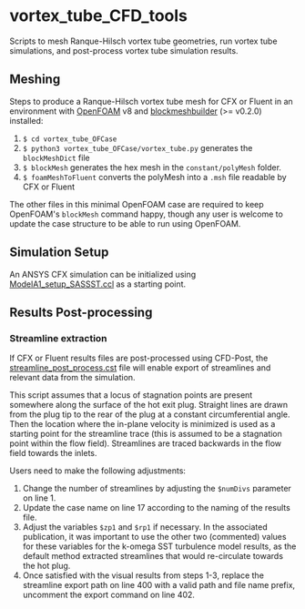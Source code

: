 # vortex_tube_CFD_tools
Scripts to mesh Ranque-Hilsch vortex tube geometries, run vortex tube simulations, and post-process vortex tube simulation results.

## Meshing
Steps to produce a Ranque-Hilsch vortex tube mesh for CFX or Fluent in an environment with [OpenFOAM](https://openfoam.org/) v8 and [blockmeshbuilder](https://github.com/NauticalMile64/blockmeshbuilder) (>= v0.2.0) installed:
1. `$ cd vortex_tube_OFCase`
2. `$ python3 vortex_tube_OFCase/vortex_tube.py` generates the `blockMeshDict` file
3. `$ blockMesh` generates the hex mesh in the `constant/polyMesh` folder.
4. `$ foamMeshToFluent` converts the polyMesh into a `.msh` file readable by CFX or Fluent 

The other files in this minimal OpenFOAM case are required to keep OpenFOAM's `blockMesh` command happy, though any user is welcome to update the case structure to be able to run using OpenFOAM.

## Simulation Setup
An ANSYS CFX simulation can be initialized using [ModelA1_setup_SASSST.ccl](ModelA1_setup_SASSST.ccl) as a starting point.

## Results Post-processing

### Streamline extraction
If CFX or Fluent results files are post-processed using CFD-Post, the [streamline_post_process.cst](streamline_post_process.cst) file will enable export of streamlines and relevant data from the simulation.

This script assumes that a locus of stagnation points are present somewhere along the surface of the hot exit plug. Straight lines are drawn from the plug tip to the rear of the plug at a constant circumferential angle. Then the location where the in-plane velocity is minimized is used as a starting point for the streamline trace (this is assumed to be a stagnation point within the flow field). Streamlines are traced backwards in the flow field towards the inlets.

Users need to make the following adjustments:

1. Change the number of streamlines by adjusting the `$numDivs` parameter on line 1.
2. Update the case name on line 17 according to the naming of the results file.
3. Adjust the variables `$zp1` and `$rp1` if necessary. In the associated publication, it was important to use the other two (commented) values for these variables for the k-omega SST turbulence model results, as the default method extracted streamlines that would re-circulate towards the hot plug.
4. Once satisfied with the visual results from steps 1-3, replace the streamline export path on line 400 with a valid path and file name prefix, uncomment the export command on line 402.
